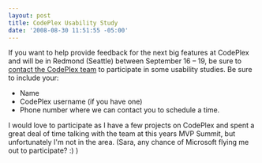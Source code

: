 ```yaml
---
layout: post
title: CodePlex Usability Study
date: '2008-08-30 11:51:55 -05:00'
---
```


If you want to help provide feedback for the next big features at CodePlex and will be in Redmond (Seattle) between September 16 – 19, be sure to [contact the CodePlex team](http://www.codeplex.com/ContactUs.aspx) to participate in some usability studies. Be sure to include your:

*   Name 
*   CodePlex username (if you have one) 
*   Phone number where we can contact you to schedule a time.   

I would love to participate as I have a few projects on CodePlex and spent a great deal of time talking with the team at this years MVP Summit, but unfortunately I'm not in the area. (Sara, any chance of Microsoft flying me out to participate? :) )
